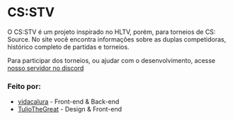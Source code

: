 # CS:STV

O CS:STV é um projeto inspirado no HLTV, porém, para torneios de CS: Source.
No site você encontra informações sobre as duplas competidoras, histórico 
completo de partidas e torneios.

Para participar dos torneios, ou ajudar com o desenvolvimento, acesse 
<a href="https://discord.gg/EtSXT86QQD">nosso servidor no discord</a>

### Feito por:

* <a href="https://github.com/vidacalura">vidacalura</a> - Front-end & Back-end
* <a href="https://github.com/TulioTheGreat">TulioTheGreat</a> - Design & Front-end
